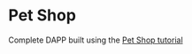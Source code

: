# Pet Shop
Complete DAPP built using the [Pet Shop tutorial](http://truffleframework.com/tutorials/pet-shop)

